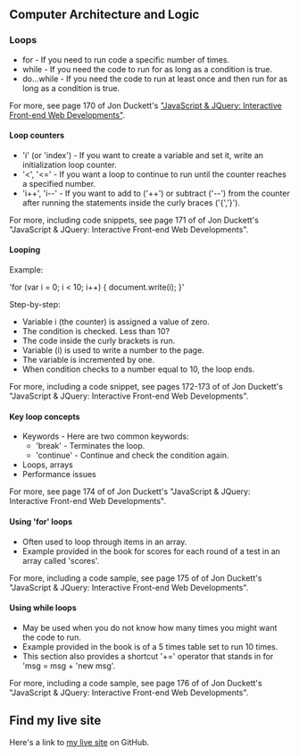 ## Computer Architecture and Logic

### Loops
- for - If you need to run code a specific number of times.
- while - If you need the code to run for as long as a condition is true.
- do...while - If you need the code to run at least once and then run for as long as a condition is true.

For more, see page 170 of Jon Duckett's ["JavaScript &amp; JQuery: Interactive Front-end Web Developments"](http://javascriptbook.com/).

#### Loop counters

- 'i' (or 'index') - If you want to create a variable and set it, write an initialization loop counter.
- '<', '<=' - If you want a loop to continue to run until the counter reaches a specified number. 
- 'i++', 'i--' - If you want to add to ('++') or subtract ('--') from the counter after running the statements inside the curly braces ('{','}').

For more, including code snippets, see page 171 of of Jon Duckett's "JavaScript &amp; JQuery: Interactive Front-end Web Developments".

#### Looping

Example:

'for (var i = 0; i < 10; i++) {
    document.write(i);
}'

Step-by-step:

- Variable i (the counter) is assigned a value of zero.
- The condition is checked. Less than 10?
- The code inside the curly brackets is run.
- Variable (i) is used to write a number to the page.
- The variable is incremented by one.
- When condition checks to a number equal to 10, the loop ends.

For more, including a code snippet, see pages 172-173 of of Jon Duckett's "JavaScript &amp; JQuery: Interactive Front-end Web Developments".

#### Key loop concepts

- Keywords - Here are two common keywords:
  - 'break' - Terminates the loop.
  - 'continue' - Continue and check the condition again.
- Loops, arrays
- Performance issues

For more, see page 174 of of Jon Duckett's "JavaScript &amp; JQuery: Interactive Front-end Web Developments".

#### Using 'for' loops

- Often used to loop through items in an array.
- Example provided in the book for scores for each round of a test in an array called 'scores'.

For more, including a code sample, see page 175 of of Jon Duckett's "JavaScript &amp; JQuery: Interactive Front-end Web Developments".

#### Using while loops

- May be used when you do not know how many times you might want the code to run. 
- Example provided in the book is of a 5 times table set to run 10 times.
- This section also provides a shortcut '+=' operator that stands in for 'msg = msg + 'new msg'.

For more, including a code sample, see page 176 of of Jon Duckett's "JavaScript &amp; JQuery: Interactive Front-end Web Developments".

## Find my live site
Here's a link to [my live site](https://dbgrvll.github.io/learning-journal/) on GitHub.


